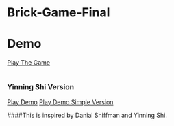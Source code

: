 # Brick-Game-Final

# Demo
[Play The Game](https://twdcarlos.github.io/Brick-Game-Final/index.html)

# 
### Yinning Shi Version   
[Play Demo](https://yining1023.github.io/brickBreaker)
[Play Demo Simple Version](https://yining1023.github.io/brickBreaker-simple)

####This is inspired by Danial Shiffman and Yinning Shi.
